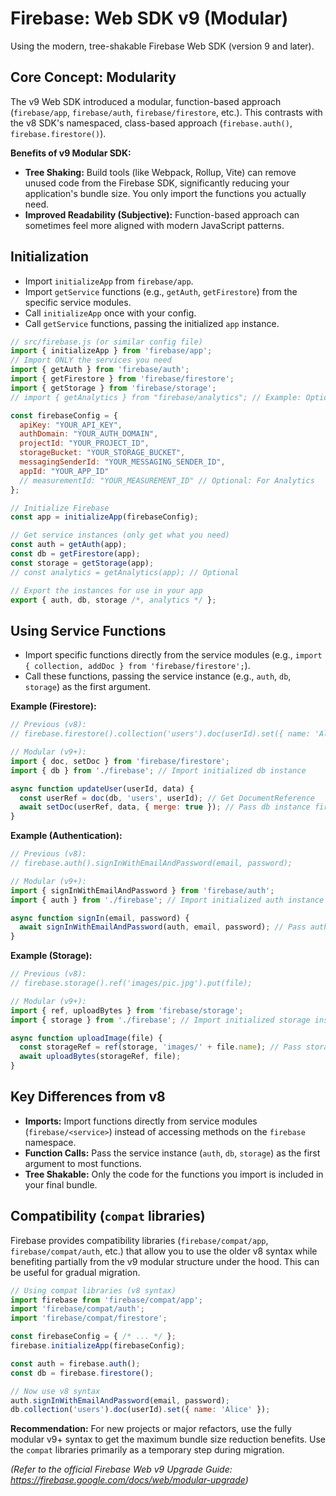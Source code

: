 # Firebase: Web SDK v9 (Modular)

Using the modern, tree-shakable Firebase Web SDK (version 9 and later).

## Core Concept: Modularity

The v9 Web SDK introduced a modular, function-based approach (`firebase/app`, `firebase/auth`, `firebase/firestore`, etc.). This contrasts with the v8 SDK's namespaced, class-based approach (`firebase.auth()`, `firebase.firestore()`).

**Benefits of v9 Modular SDK:**
*   **Tree Shaking:** Build tools (like Webpack, Rollup, Vite) can remove unused code from the Firebase SDK, significantly reducing your application's bundle size. You only import the functions you actually need.
*   **Improved Readability (Subjective):** Function-based approach can sometimes feel more aligned with modern JavaScript patterns.

## Initialization

*   Import `initializeApp` from `firebase/app`.
*   Import `getService` functions (e.g., `getAuth`, `getFirestore`) from the specific service modules.
*   Call `initializeApp` once with your config.
*   Call `getService` functions, passing the initialized `app` instance.

```javascript
// src/firebase.js (or similar config file)
import { initializeApp } from 'firebase/app';
// Import ONLY the services you need
import { getAuth } from 'firebase/auth';
import { getFirestore } from 'firebase/firestore';
import { getStorage } from 'firebase/storage';
// import { getAnalytics } from "firebase/analytics"; // Example: Optional service

const firebaseConfig = {
  apiKey: "YOUR_API_KEY",
  authDomain: "YOUR_AUTH_DOMAIN",
  projectId: "YOUR_PROJECT_ID",
  storageBucket: "YOUR_STORAGE_BUCKET",
  messagingSenderId: "YOUR_MESSAGING_SENDER_ID",
  appId: "YOUR_APP_ID"
  // measurementId: "YOUR_MEASUREMENT_ID" // Optional: For Analytics
};

// Initialize Firebase
const app = initializeApp(firebaseConfig);

// Get service instances (only get what you need)
const auth = getAuth(app);
const db = getFirestore(app);
const storage = getStorage(app);
// const analytics = getAnalytics(app); // Optional

// Export the instances for use in your app
export { auth, db, storage /*, analytics */ };
```

## Using Service Functions

*   Import specific functions directly from the service modules (e.g., `import { collection, addDoc } from 'firebase/firestore';`).
*   Call these functions, passing the service instance (e.g., `auth`, `db`, `storage`) as the first argument.

**Example (Firestore):**

```javascript
// Previous (v8):
// firebase.firestore().collection('users').doc(userId).set({ name: 'Alice' });

// Modular (v9+):
import { doc, setDoc } from 'firebase/firestore';
import { db } from './firebase'; // Import initialized db instance

async function updateUser(userId, data) {
  const userRef = doc(db, 'users', userId); // Get DocumentReference
  await setDoc(userRef, data, { merge: true }); // Pass db instance first
}
```

**Example (Authentication):**

```javascript
// Previous (v8):
// firebase.auth().signInWithEmailAndPassword(email, password);

// Modular (v9+):
import { signInWithEmailAndPassword } from 'firebase/auth';
import { auth } from './firebase'; // Import initialized auth instance

async function signIn(email, password) {
  await signInWithEmailAndPassword(auth, email, password); // Pass auth instance first
}
```

**Example (Storage):**

```javascript
// Previous (v8):
// firebase.storage().ref('images/pic.jpg').put(file);

// Modular (v9+):
import { ref, uploadBytes } from 'firebase/storage';
import { storage } from './firebase'; // Import initialized storage instance

async function uploadImage(file) {
  const storageRef = ref(storage, 'images/' + file.name); // Pass storage instance first
  await uploadBytes(storageRef, file);
}
```

## Key Differences from v8

*   **Imports:** Import functions directly from service modules (`firebase/<service>`) instead of accessing methods on the `firebase` namespace.
*   **Function Calls:** Pass the service instance (`auth`, `db`, `storage`) as the first argument to most functions.
*   **Tree Shakable:** Only the code for the functions you import is included in your final bundle.

## Compatibility (`compat` libraries)

Firebase provides compatibility libraries (`firebase/compat/app`, `firebase/compat/auth`, etc.) that allow you to use the older v8 syntax while benefiting partially from the v9 modular structure under the hood. This can be useful for gradual migration.

```javascript
// Using compat libraries (v8 syntax)
import firebase from 'firebase/compat/app';
import 'firebase/compat/auth';
import 'firebase/compat/firestore';

const firebaseConfig = { /* ... */ };
firebase.initializeApp(firebaseConfig);

const auth = firebase.auth();
const db = firebase.firestore();

// Now use v8 syntax
auth.signInWithEmailAndPassword(email, password);
db.collection('users').doc(userId).set({ name: 'Alice' });
```

**Recommendation:** For new projects or major refactors, use the fully modular v9+ syntax to get the maximum bundle size reduction benefits. Use the `compat` libraries primarily as a temporary step during migration.

*(Refer to the official Firebase Web v9 Upgrade Guide: https://firebase.google.com/docs/web/modular-upgrade)*